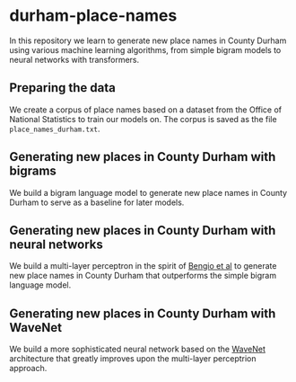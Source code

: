 # durham-place-names
In this repository we learn to generate new place names in County Durham using various machine learning algorithms, from simple bigram models to neural networks with transformers.
## Preparing the data
We create a corpus of place names based on a dataset from the Office of National Statistics to train our models on. The corpus is saved as the file `place_names_durham.txt`.
## Generating new places in County Durham with bigrams
We build a bigram language model to generate new place names in County Durham to serve as a baseline for later models.
## Generating new places in County Durham with neural networks
We build a multi-layer perceptron in the spirit of [Bengio et al](https://www.jmlr.org/papers/volume3/bengio03a/bengio03a.pdf) to generate new place names in County Durham that outperforms the simple bigram language model.
## Generating new places in County Durham with WaveNet
We build a more sophisticated neural network based on the [WaveNet](https://www.deepmind.com/blog/wavenet-a-generative-model-for-raw-audio) architecture that greatly improves upon the multi-layer perceptrion approach. 

